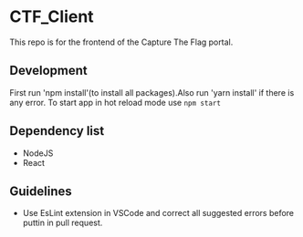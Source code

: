 # CTF_Client

This repo is for the frontend of the Capture The Flag portal.

## Development
First run 'npm install'(to install all packages).Also run 'yarn install' if there is any error.
To start app in hot reload mode use `npm start`

## Dependency list

* NodeJS
* React

## Guidelines

* Use EsLint extension in VSCode and correct all suggested errors before puttin in pull request.
